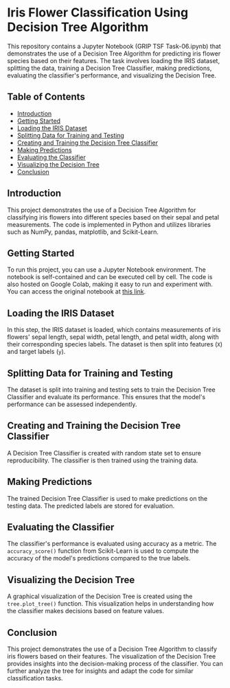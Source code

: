 # Iris Flower Classification Using Decision Tree Algorithm

This repository contains a Jupyter Notebook (GRIP TSF Task-06.ipynb) that demonstrates the use of a Decision Tree Algorithm for predicting iris flower species based on their features. The task involves loading the IRIS dataset, splitting the data, training a Decision Tree Classifier, making predictions, evaluating the classifier's performance, and visualizing the Decision Tree.

## Table of Contents

- [Introduction](#introduction)
- [Getting Started](#getting-started)
- [Loading the IRIS Dataset](#loading-the-iris-dataset)
- [Splitting Data for Training and Testing](#splitting-data-for-training-and-testing)
- [Creating and Training the Decision Tree Classifier](#creating-and-training-the-decision-tree-classifier)
- [Making Predictions](#making-predictions)
- [Evaluating the Classifier](#evaluating-the-classifier)
- [Visualizing the Decision Tree](#visualizing-the-decision-tree)
- [Conclusion](#conclusion)

## Introduction

This project demonstrates the use of a Decision Tree Algorithm for classifying iris flowers into different species based on their sepal and petal measurements. The code is implemented in Python and utilizes libraries such as NumPy, pandas, matplotlib, and Scikit-Learn.

## Getting Started

To run this project, you can use a Jupyter Notebook environment. The notebook is self-contained and can be executed cell by cell. The code is also hosted on Google Colab, making it easy to run and experiment with. You can access the original notebook at [this link](https://colab.research.google.com/drive/1u642cANlIjC0cVO7_jRCb2KqXiyNLzS6).

## Loading the IRIS Dataset

In this step, the IRIS dataset is loaded, which contains measurements of iris flowers' sepal length, sepal width, petal length, and petal width, along with their corresponding species labels. The dataset is then split into features (`X`) and target labels (`y`).

## Splitting Data for Training and Testing

The dataset is split into training and testing sets to train the Decision Tree Classifier and evaluate its performance. This ensures that the model's performance can be assessed independently.

## Creating and Training the Decision Tree Classifier

A Decision Tree Classifier is created with random state set to ensure reproducibility. The classifier is then trained using the training data.

## Making Predictions

The trained Decision Tree Classifier is used to make predictions on the testing data. The predicted labels are stored for evaluation.

## Evaluating the Classifier

The classifier's performance is evaluated using accuracy as a metric. The `accuracy_score()` function from Scikit-Learn is used to compute the accuracy of the model's predictions compared to the true labels.

## Visualizing the Decision Tree

A graphical visualization of the Decision Tree is created using the `tree.plot_tree()` function. This visualization helps in understanding how the classifier makes decisions based on feature values.

## Conclusion

This project demonstrates the use of a Decision Tree Algorithm to classify iris flowers based on their features. The visualization of the Decision Tree provides insights into the decision-making process of the classifier. You can further analyze the tree for insights and adapt the code for similar classification tasks.

